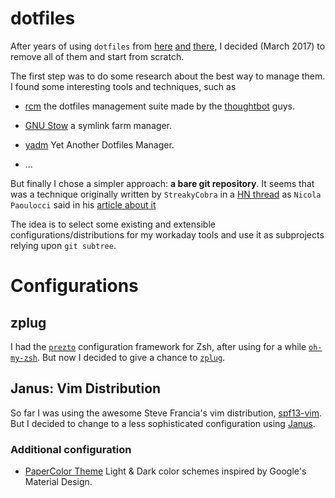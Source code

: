 # dotfiles

After years of using `dotfiles` from
[here](https://github.com/robbyrussell/oh-my-zsh)
[and](https://github.com/sorin-ionescu/prezto)
[there](http://vim.spf13.com/), I decided (March
2017) to remove all of them and start from scratch.

The first step was to do some research about the best way to manage
them. I found some interesting tools and techniques, such as

* [rcm](https://github.com/thoughtbot/rcm) the dotfiles management suite
  made by the [thoughtbot](https://thoughtbot.com/) guys.

* [GNU Stow](https://www.gnu.org/software/stow/) a symlink farm manager.
* [yadm](https://thelocehiliosan.github.io/yadm/) Yet Another Dotfiles
  Manager.
* ...

But finally I chose a simpler approach: **a bare git repository**. It
seems that was a technique originally written by `StreakyCobra` in a [HN
thread](https://news.ycombinator.com/item?id=11070797) as `Nicola
Paoulocci` said in his [article about
it](https://developer.atlassian.com/blog/2016/02/best-way-to-store-dotfiles-git-bare-repo/)

The idea is to select some existing and extensible configurations/distributions
for my workaday tools and use it as subprojects relying upon `git subtree`.

# Configurations

## zplug

I had the [`prezto`](https://github.com/sorin-ionescu/prezto) configuration
framework for Zsh, after using for a while
[`oh-my-zsh`](https://github.com/robbyrussell/oh-my-zsh). But now I decided to
give a chance to [`zplug`](https://github.com/zplug/zplug).

## Janus: Vim Distribution

So far I was using the awesome Steve Francia's vim distribution,
[spf13-vim](http://vim.spf13.com/). But I decided to change to a less
sophisticated configuration using [Janus](https://github.com/carlhuda/janus).

### Additional configuration

 - [PaperColor Theme](https://github.com/NLKNguyen/papercolor-theme)
   Light & Dark color schemes inspired by Google's Material Design.
